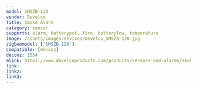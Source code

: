 ```yaml
---
model: SMSZB-120
vendor: Develco
title: Smoke Alarm
category: sensor
supports: alarm, batterypct, fire, batterylow, temperature
image: /assets/images/devices/Develco_SMSZB-120.jpg
zigbeemodel: ['SMSZB-120']
compatible: [deconz]
deconz: 1534
mlink: https://www.develcoproducts.com/products/sensors-and-alarms/smoke-alarm/
link: 
link2: 
link3: 
---
```


